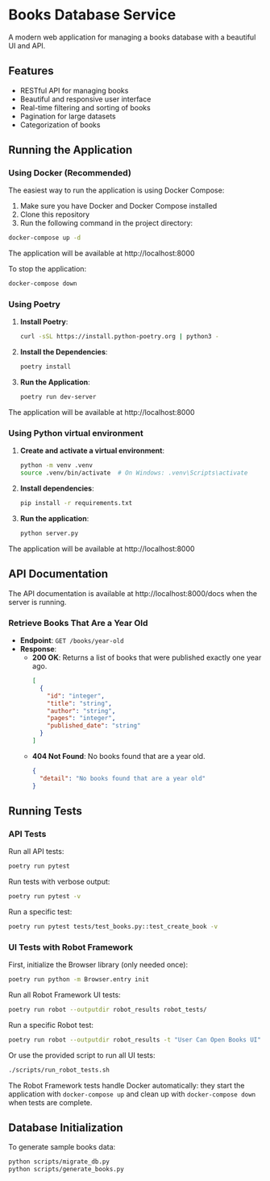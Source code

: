 # Books Database Service

A modern web application for managing a books database with a beautiful UI and API.

## Features

- RESTful API for managing books
- Beautiful and responsive user interface
- Real-time filtering and sorting of books
- Pagination for large datasets
- Categorization of books

## Running the Application

### Using Docker (Recommended)

The easiest way to run the application is using Docker Compose:

1. Make sure you have Docker and Docker Compose installed
2. Clone this repository
3. Run the following command in the project directory:

```bash
docker-compose up -d
```

The application will be available at http://localhost:8000

To stop the application:

```bash
docker-compose down
```

### Using Poetry

1. **Install Poetry**:

    ```bash
    curl -sSL https://install.python-poetry.org | python3 -
    ```

2. **Install the Dependencies**:

    ```bash
    poetry install
    ```

3. **Run the Application**:

    ```bash
    poetry run dev-server
    ```

The application will be available at http://localhost:8000

### Using Python virtual environment

1. **Create and activate a virtual environment**:

    ```bash
    python -m venv .venv
    source .venv/bin/activate  # On Windows: .venv\Scripts\activate
    ```

2. **Install dependencies**:

    ```bash
    pip install -r requirements.txt
    ```

3. **Run the application**:

    ```bash
    python server.py
    ```

The application will be available at http://localhost:8000

## API Documentation

The API documentation is available at http://localhost:8000/docs when the server is running.

### Retrieve Books That Are a Year Old

- **Endpoint**: `GET /books/year-old`
- **Response**:
  - **200 OK**: Returns a list of books that were published exactly one year ago.
    ```json
    [
      {
        "id": "integer",
        "title": "string",
        "author": "string",
        "pages": "integer",
        "published_date": "string"
      }
    ]
    ```
  - **404 Not Found**: No books found that are a year old.
    ```json
    {
      "detail": "No books found that are a year old"
    }
    ```

## Running Tests

### API Tests

Run all API tests:

```bash
poetry run pytest
```

Run tests with verbose output:

```bash
poetry run pytest -v
```

Run a specific test:

```bash
poetry run pytest tests/test_books.py::test_create_book -v
```

### UI Tests with Robot Framework

First, initialize the Browser library (only needed once):

```bash
poetry run python -m Browser.entry init
```

Run all Robot Framework UI tests:

```bash
poetry run robot --outputdir robot_results robot_tests/
```

Run a specific Robot test:

```bash
poetry run robot --outputdir robot_results -t "User Can Open Books UI" robot_tests/
```

Or use the provided script to run all UI tests:

```bash
./scripts/run_robot_tests.sh
```

The Robot Framework tests handle Docker automatically: they start the application with `docker-compose up` and clean up with `docker-compose down` when tests are complete.

## Database Initialization

To generate sample books data:

```bash
python scripts/migrate_db.py
python scripts/generate_books.py
```
